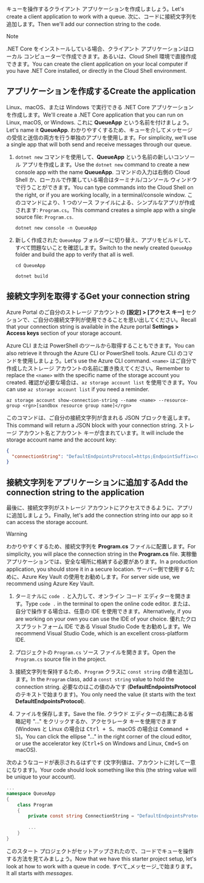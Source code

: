 <span data-ttu-id="0713b-101">キューを操作するクライアント アプリケーションを作成しましょう。</span><span class="sxs-lookup"><span data-stu-id="0713b-101">Let's create a client application to work with a queue.</span></span> <span data-ttu-id="0713b-102">次に、コードに接続文字列を追加します。</span><span class="sxs-lookup"><span data-stu-id="0713b-102">Then we'll add our connection string to the code.</span></span>

> [!NOTE]
> <span data-ttu-id="0713b-103">.NET Core をインストールしている場合、クライアント アプリケーションはローカル コンピューターで作成できます。あるいは、Cloud Shell 環境で直接作成できます。</span><span class="sxs-lookup"><span data-stu-id="0713b-103">You can create the client application on your local computer if you have .NET Core installed, or directly in the Cloud Shell environment.</span></span>

## <a name="create-the-application"></a><span data-ttu-id="0713b-104">アプリケーションを作成する</span><span class="sxs-lookup"><span data-stu-id="0713b-104">Create the application</span></span>

<span data-ttu-id="0713b-105">Linux、macOS、または Windows で実行できる .NET Core アプリケーションを作成します。</span><span class="sxs-lookup"><span data-stu-id="0713b-105">We'll create a .NET Core application that you can run on Linux, macOS, or Windows.</span></span> <span data-ttu-id="0713b-106">これに **QueueApp** という名前を付けましょう。</span><span class="sxs-lookup"><span data-stu-id="0713b-106">Let's name it **QueueApp**.</span></span> <span data-ttu-id="0713b-107">わかりやすくするため、キューを介してメッセージの受信と送信の両方を行う単独のアプリを使用します。</span><span class="sxs-lookup"><span data-stu-id="0713b-107">For simplicity, we'll use a single app that will both send and receive messages through our queue.</span></span>

1. <span data-ttu-id="0713b-108">`dotnet new` コマンドを使用して、**QueueApp** という名前の新しいコンソール アプリを作成します。</span><span class="sxs-lookup"><span data-stu-id="0713b-108">Use the `dotnet new` command to create a new console app with the name **QueueApp**.</span></span> <span data-ttu-id="0713b-109">コマンドの入力は右側の Cloud Shell か、ローカルで作業している場合はターミナル/コンソール ウィンドウで行うことができます。</span><span class="sxs-lookup"><span data-stu-id="0713b-109">You can type commands into the Cloud Shell on the right, or if you are working locally, in a terminal/console window.</span></span> <span data-ttu-id="0713b-110">このコマンドにより、1 つのソース ファイルによる、シンプルなアプリが作成されます: `Program.cs`。</span><span class="sxs-lookup"><span data-stu-id="0713b-110">This command creates a simple app with a single source file: `Program.cs`.</span></span>

    ```azurecli
    dotnet new console -n QueueApp
    ```

1. <span data-ttu-id="0713b-111">新しく作成された `QueueApp` フォルダーに切り替え、アプリをビルドして、すべて問題ないことを確認します。</span><span class="sxs-lookup"><span data-stu-id="0713b-111">Switch to the newly created `QueueApp` folder and build the app to verify that all is well.</span></span>

    ```azurecli
    cd QueueApp
    ```

    ```azurecli
    dotnet build
    ```

## <a name="get-your-connection-string"></a><span data-ttu-id="0713b-112">接続文字列を取得する</span><span class="sxs-lookup"><span data-stu-id="0713b-112">Get your connection string</span></span>

<span data-ttu-id="0713b-113">Azure Portal のご自分のストレージ アカウントの **[設定] > [アクセス キー]** セクションで、ご自分の接続文字列が使用できることを思い出してください。</span><span class="sxs-lookup"><span data-stu-id="0713b-113">Recall that your connection string is available in the Azure portal **Settings > Access keys** section of your storage account.</span></span>

<span data-ttu-id="0713b-114">Azure CLI または PowerShell のツールから取得することもできます。</span><span class="sxs-lookup"><span data-stu-id="0713b-114">You can also retrieve it through the Azure CLI or PowerShell tools.</span></span> <span data-ttu-id="0713b-115">Azure CLI のコマンドを使用しましょう。</span><span class="sxs-lookup"><span data-stu-id="0713b-115">Let's use the Azure CLI command.</span></span> <span data-ttu-id="0713b-116">`<name>` はご自分で作成したストレージ アカウントの名前に置き換えてください。</span><span class="sxs-lookup"><span data-stu-id="0713b-116">Remember to replace the `<name>` with the specific name of the storage account you created.</span></span> <span data-ttu-id="0713b-117">確認が必要な場合は、`az storage account list` を使用できます。</span><span class="sxs-lookup"><span data-stu-id="0713b-117">You can use `az storage account list` if you need a reminder.</span></span>

```azurecli
az storage account show-connection-string --name <name> --resource-group <rgn>[sandbox resource group name]</rgn>
```

<span data-ttu-id="0713b-118">このコマンドは、ご自分の接続文字列が含まれる JSON ブロックを返します。</span><span class="sxs-lookup"><span data-stu-id="0713b-118">This command will return a JSON block with your connection string.</span></span> <span data-ttu-id="0713b-119">ストレージ アカウント名とアカウント キーが含まれています。</span><span class="sxs-lookup"><span data-stu-id="0713b-119">It will include the storage account name and the account key:</span></span>

```json
{
  "connectionString": "DefaultEndpointsProtocol=https;EndpointSuffix=core.windows.net;AccountName=<name>;AccountKey=vyw6aKz2PtSAgQ4ljJQgJFgxbCETdXt39ZyYQ5fLqoBJj/gT+43TbrhoVco7Rqj/AAJVlvFORRfnYqGHiX9QcQ=="
}
```

## <a name="add-the-connection-string-to-the-application"></a><span data-ttu-id="0713b-120">接続文字列をアプリケーションに追加する</span><span class="sxs-lookup"><span data-stu-id="0713b-120">Add the connection string to the application</span></span>

<span data-ttu-id="0713b-121">最後に、接続文字列がストレージ アカウントにアクセスできるように、アプリに追加しましょう。</span><span class="sxs-lookup"><span data-stu-id="0713b-121">Finally, let's add the connection string into our app so it can access the storage account.</span></span>

> [!WARNING]
> <span data-ttu-id="0713b-122">わかりやすくするため、接続文字列を **Program.cs** ファイルに配置します。</span><span class="sxs-lookup"><span data-stu-id="0713b-122">For simplicity, you will place the connection string in the **Program.cs** file.</span></span> <span data-ttu-id="0713b-123">実稼働アプリケーションでは、安全な場所に格納する必要があります。</span><span class="sxs-lookup"><span data-stu-id="0713b-123">In a production application, you should store it in a secure location.</span></span> <span data-ttu-id="0713b-124">サーバー側で使用するために、Azure Key Vault の使用をお勧めします。</span><span class="sxs-lookup"><span data-stu-id="0713b-124">For server side use, we recommend using Azure Key Vault.</span></span>

1. <span data-ttu-id="0713b-125">ターミナルに `code .` と入力して、オンライン コード エディターを開きます。</span><span class="sxs-lookup"><span data-stu-id="0713b-125">Type `code .` in the terminal to open the online code editor.</span></span> <span data-ttu-id="0713b-126">または、自分で操作する場合は、任意の IDE を使用できます。</span><span class="sxs-lookup"><span data-stu-id="0713b-126">Alternatively, if you are working on your own you can use the IDE of your choice.</span></span> <span data-ttu-id="0713b-127">優れたクロスプラットフォーム IDE である Visual Studio Code をお勧めします。</span><span class="sxs-lookup"><span data-stu-id="0713b-127">We recommend Visual Studio Code, which is an excellent cross-platform IDE.</span></span>

1. <span data-ttu-id="0713b-128">プロジェクトの `Program.cs` ソース ファイルを開きます。</span><span class="sxs-lookup"><span data-stu-id="0713b-128">Open the `Program.cs` source file in the project.</span></span>

1. <span data-ttu-id="0713b-129">接続文字列を保持するため、`Program` クラスに `const string` の値を追加します。</span><span class="sxs-lookup"><span data-stu-id="0713b-129">In the `Program` class, add a `const string` value to hold the connection string.</span></span> <span data-ttu-id="0713b-130">必要なのはこの値のみです (**DefaultEndpointsProtocol** のテキストで始まります)。</span><span class="sxs-lookup"><span data-stu-id="0713b-130">You only need the value (it starts with the text **DefaultEndpointsProtocol**).</span></span>

1. <span data-ttu-id="0713b-131">ファイルを保存します。</span><span class="sxs-lookup"><span data-stu-id="0713b-131">Save the file.</span></span> <span data-ttu-id="0713b-132">クラウド エディターの右隅にある省略記号 "..." をクリックするか、アクセラレータ キーを使用できます (Windows と Linux の場合は <kbd>Ctrl + S</kbd>、macOS の場合は <kbd>Command + S</kbd>)。</span><span class="sxs-lookup"><span data-stu-id="0713b-132">You can click the ellipse "..." in the right corner of the cloud editor, or use the accelerator key (<kbd>Ctrl+S</kbd> on Windows and Linux, <kbd>Cmd+S</kbd> on macOS).</span></span>

<span data-ttu-id="0713b-133">次のようなコードが表示されるはずです (文字列値は、アカウントに対して一意になります)。</span><span class="sxs-lookup"><span data-stu-id="0713b-133">Your code should look something like this (the string value will be unique to your account).</span></span>

```csharp
...
namespace QueueApp
{
    class Program
    {
        private const string ConnectionString = "DefaultEndpointsProtocol=https; ...";
        
        ...
    }
}
```

<span data-ttu-id="0713b-134">このスタート プロジェクトがセットアップされたので、コードでキューを操作する方法を見てみましょう。</span><span class="sxs-lookup"><span data-stu-id="0713b-134">Now that we have this starter project setup, let's look at how to work with a queue in code.</span></span> <span data-ttu-id="0713b-135">すべて_メッセージ_で始まります。</span><span class="sxs-lookup"><span data-stu-id="0713b-135">It all starts with _messages_.</span></span>